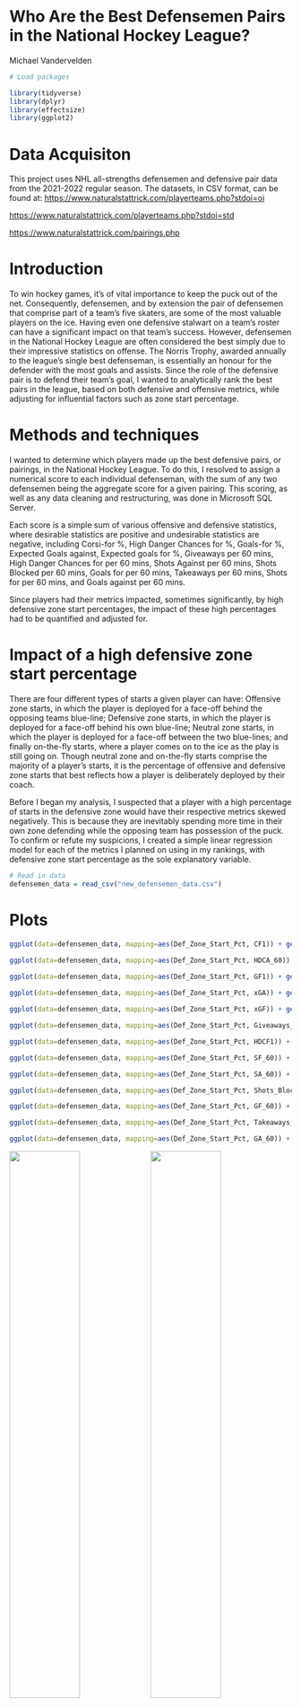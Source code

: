 Who Are the Best Defensemen Pairs in the National Hockey League?
================
Michael Vandervelden

``` r
# Load packages 

library(tidyverse)
library(dplyr)
library(effectsize)
library(ggplot2)
```

# Data Acquisiton

This project uses NHL all-strengths defensemen and defensive pair data
from the 2021-2022 regular season. The datasets, in CSV format, can be
found at: <https://www.naturalstattrick.com/playerteams.php?stdoi=oi>

<https://www.naturalstattrick.com/playerteams.php?stdoi=std>

<https://www.naturalstattrick.com/pairings.php>

# Introduction

To win hockey games, it’s of vital importance to keep the puck out of
the net. Consequently, defensemen, and by extension the pair of
defensemen that comprise part of a team’s five skaters, are some of the
most valuable players on the ice. Having even one defensive stalwart on
a team’s roster can have a significant impact on that team’s success.
However, defensemen in the National Hockey League are often considered
the best simply due to their impressive statistics on offense. The
Norris Trophy, awarded annually to the league’s single best defenseman,
is essentially an honour for the defender with the most goals and
assists. Since the role of the defensive pair is to defend their team’s
goal, I wanted to analytically rank the best pairs in the league, based
on both defensive and offensive metrics, while adjusting for influential
factors such as zone start percentage.

# Methods and techniques

I wanted to determine which players made up the best defensive pairs, or
pairings, in the National Hockey League. To do this, I resolved to
assign a numerical score to each individual defenseman, with the sum of
any two defensemen being the aggregate score for a given pairing. This
scoring, as well as any data cleaning and restructuring, was done in
Microsoft SQL Server.

Each score is a simple sum of various offensive and defensive
statistics, where desirable statistics are positive and undesirable
statistics are negative, including Corsi-for %, High Danger Chances for
%, Goals-for %, Expected Goals against, Expected goals for %, Giveaways
per 60 mins, High Danger Chances for per 60 mins, Shots Against per 60
mins, Shots Blocked per 60 mins, Goals for per 60 mins, Takeaways per 60
mins, Shots for per 60 mins, and Goals against per 60 mins.

Since players had their metrics impacted, sometimes significantly, by
high defensive zone start percentages, the impact of these high
percentages had to be quantified and adjusted for.

# Impact of a high defensive zone start percentage

There are four different types of starts a given player can have:
Offensive zone starts, in which the player is deployed for a face-off
behind the opposing teams blue-line; Defensive zone starts, in which the
player is deployed for a face-off behind his own blue-line; Neutral zone
starts, in which the player is deployed for a face-off between the two
blue-lines; and finally on-the-fly starts, where a player comes on to
the ice as the play is still going on. Though neutral zone and
on-the-fly starts comprise the majority of a player’s starts, it is the
percentage of offensive and defensive zone starts that best reflects how
a player is deliberately deployed by their coach.

Before I began my analysis, I suspected that a player with a high
percentage of starts in the defensive zone would have their respective
metrics skewed negatively. This is because they are inevitably spending
more time in their own zone defending while the opposing team has
possession of the puck. To confirm or refute my suspicions, I created a
simple linear regression model for each of the metrics I planned on
using in my rankings, with defensive zone start percentage as the sole
explanatory variable.

``` r
# Read in data
defensemen_data = read_csv("new_defensemen_data.csv")
```

# Plots

``` r
ggplot(data=defensemen_data, mapping=aes(Def_Zone_Start_Pct, CF1)) + geom_point(color='red', alpha=0.5) + geom_smooth(method='lm', se=FALSE, color='green') + labs(title="Corsi-for % vs. Defensive zone start %", x = "Defensive zone start %", y = "Corsi-for %")

ggplot(data=defensemen_data, mapping=aes(Def_Zone_Start_Pct, HDCA_60)) + geom_point(color='red', alpha=0.5) + geom_smooth(method='lm', se=FALSE, color='green') + labs(title="High-danger chances against per 60 mins. vs. Defensive zone start %", x = "Defensive zone start %", y = "High-danger chances against per 60 mins")

ggplot(data=defensemen_data, mapping=aes(Def_Zone_Start_Pct, GF1)) + geom_point(color='red', alpha=0.5) + geom_smooth(method='lm', se=FALSE, color='green') + labs(title="Goals-for % vs. Defensive zone start %", x = "Defensive zone start %", y = "Goals-for %")
 
ggplot(data=defensemen_data, mapping=aes(Def_Zone_Start_Pct, xGA)) + geom_point(color='red', alpha=0.5) + geom_smooth(method='lm', se=FALSE, color='green') + labs(title="Expected goals against vs. Defensive zone start %", x = "Defensive zone start %", y = "Expected goals against")

ggplot(data=defensemen_data, mapping=aes(Def_Zone_Start_Pct, xGF)) + geom_point(color='red', alpha=0.5) + geom_smooth(method='lm', se=FALSE, color='green') + labs(title="Expected goals for % vs. Defensive zone start %", x = "Defensive zone start %", y = "Expected goals for %")

ggplot(data=defensemen_data, mapping=aes(Def_Zone_Start_Pct, Giveaways_60)) + geom_point(color='red', alpha=0.5) + geom_smooth(method='lm', se=FALSE, color='green') + labs(title="Giveaways per 60 mins vs. Defensive zone start %", x = "Defensive zone start %", y = "Giveaways per 60 mins")

ggplot(data=defensemen_data, mapping=aes(Def_Zone_Start_Pct, HDCF1)) + geom_point(color='red', alpha=0.5) + geom_smooth(method='lm', se=FALSE, color='green') + labs(title="High-danger chances for % vs. Defensive zone start %", x = "Defensive zone start %", y = "High danger chances for %")

ggplot(data=defensemen_data, mapping=aes(Def_Zone_Start_Pct, SF_60)) + geom_point(color='red', alpha=0.5) + geom_smooth(method='lm', se=FALSE, color='green') + labs(title="Shots for per 60 mins vs. Defensive zone start %", x = "Defensive zone start %", y = "Shots for per 60 mins")

ggplot(data=defensemen_data, mapping=aes(Def_Zone_Start_Pct, SA_60)) + geom_point(color='red', alpha=0.5) + geom_smooth(method='lm', se=FALSE, color='green') + labs(title="Shots against per 60 mins vs. Defensive zone start %", x = "Defensive zone start %", y = "Shots against per 60 mins")

ggplot(data=defensemen_data, mapping=aes(Def_Zone_Start_Pct, Shots_Blocked_60)) + geom_point(color='red', alpha=0.5) + geom_smooth(method='lm', se=FALSE, color='green') + labs(title="Shots blocked per 60 mins vs. Defensive zone start %", x = "Defensive zone start %", y = "Shots against per 60 mins")

ggplot(data=defensemen_data, mapping=aes(Def_Zone_Start_Pct, GF_60)) + geom_point(color='red', alpha=0.5) + geom_smooth(method='lm', se=FALSE, color='green') + labs(title="Goals for per 60 mins vs. Defensive zone start %", x = "Defensive zone start %", y = "Goals for per 60 mins")

ggplot(data=defensemen_data, mapping=aes(Def_Zone_Start_Pct, Takeaways_60)) + geom_point(color='red', alpha=0.5) + geom_smooth(method='lm', se=FALSE, color='green') + labs(title="Takeaways per 60 mins vs. Defensive zone start %", x = "Defensive zone start %", y = "Takeaways per 60 mins")

ggplot(data=defensemen_data, mapping=aes(Def_Zone_Start_Pct, GA_60)) + geom_point(color='red', alpha=0.5) + geom_smooth(method='lm', se=FALSE, color='green') + labs(title="Goals against per 60 mins vs. Defensive zone start %", x = "Defensive zone start %", y = "Goals against per 60 mins")
```

<img src="defensive_pairs_summary_files/figure-gfm/figures-side-1.png" width="50%" /><img src="defensive_pairs_summary_files/figure-gfm/figures-side-2.png" width="50%" /><img src="defensive_pairs_summary_files/figure-gfm/figures-side-3.png" width="50%" /><img src="defensive_pairs_summary_files/figure-gfm/figures-side-4.png" width="50%" /><img src="defensive_pairs_summary_files/figure-gfm/figures-side-5.png" width="50%" /><img src="defensive_pairs_summary_files/figure-gfm/figures-side-6.png" width="50%" /><img src="defensive_pairs_summary_files/figure-gfm/figures-side-7.png" width="50%" /><img src="defensive_pairs_summary_files/figure-gfm/figures-side-8.png" width="50%" /><img src="defensive_pairs_summary_files/figure-gfm/figures-side-9.png" width="50%" /><img src="defensive_pairs_summary_files/figure-gfm/figures-side-10.png" width="50%" /><img src="defensive_pairs_summary_files/figure-gfm/figures-side-11.png" width="50%" /><img src="defensive_pairs_summary_files/figure-gfm/figures-side-12.png" width="50%" /><img src="defensive_pairs_summary_files/figure-gfm/figures-side-13.png" width="50%" />

# Effect size of defensive zone start percentage

As made evident by the plots, a player’s defensive zone start percentage
has a significant impact on several important metrics. In order to
determine how to adjust the effect of these metrics on the final
rankings, I obtained the coefficients and associated p-value for the
effect of defensive zone start percentage on each metric.

``` r
summary(lm(CF1 ~ Def_Zone_Start_Pct, data=defensemen_data))
```

    ## 
    ## Call:
    ## lm(formula = CF1 ~ Def_Zone_Start_Pct, data = defensemen_data)
    ## 
    ## Residuals:
    ##      Min       1Q   Median       3Q      Max 
    ## -10.0054  -2.6002  -0.0413   2.5395   7.9331 
    ## 
    ## Coefficients:
    ##                    Estimate Std. Error t value Pr(>|t|)    
    ## (Intercept)        65.29924    1.05750   61.75   <2e-16 ***
    ## Def_Zone_Start_Pct -0.31319    0.01872  -16.73   <2e-16 ***
    ## ---
    ## Signif. codes:  0 '***' 0.001 '**' 0.01 '*' 0.05 '.' 0.1 ' ' 1
    ## 
    ## Residual standard error: 3.596 on 242 degrees of freedom
    ## Multiple R-squared:  0.5364, Adjusted R-squared:  0.5345 
    ## F-statistic:   280 on 1 and 242 DF,  p-value: < 2.2e-16

``` r
summary(lm(SA_60 ~ Def_Zone_Start_Pct, data=defensemen_data))
```

    ## 
    ## Call:
    ## lm(formula = SA_60 ~ Def_Zone_Start_Pct, data = defensemen_data)
    ## 
    ## Residuals:
    ##     Min      1Q  Median      3Q     Max 
    ## -7.3888 -1.9381  0.0357  1.8571  9.6684 
    ## 
    ## Coefficients:
    ##                    Estimate Std. Error t value Pr(>|t|)    
    ## (Intercept)        24.17706    0.80132   30.17   <2e-16 ***
    ## Def_Zone_Start_Pct  0.14294    0.01418   10.08   <2e-16 ***
    ## ---
    ## Signif. codes:  0 '***' 0.001 '**' 0.01 '*' 0.05 '.' 0.1 ' ' 1
    ## 
    ## Residual standard error: 2.725 on 242 degrees of freedom
    ## Multiple R-squared:  0.2957, Adjusted R-squared:  0.2927 
    ## F-statistic: 101.6 on 1 and 242 DF,  p-value: < 2.2e-16

``` r
summary(lm(xGA ~ Def_Zone_Start_Pct, data=defensemen_data))
```

    ## 
    ## Call:
    ## lm(formula = xGA ~ Def_Zone_Start_Pct, data = defensemen_data)
    ## 
    ## Residuals:
    ##     Min      1Q  Median      3Q     Max 
    ## -49.662 -22.195   0.756  18.968  66.278 
    ## 
    ## Coefficients:
    ##                    Estimate Std. Error t value Pr(>|t|)    
    ## (Intercept)         39.2969     7.2924   5.389 1.68e-07 ***
    ## Def_Zone_Start_Pct   0.3738     0.1291   2.897  0.00412 ** 
    ## ---
    ## Signif. codes:  0 '***' 0.001 '**' 0.01 '*' 0.05 '.' 0.1 ' ' 1
    ## 
    ## Residual standard error: 24.79 on 242 degrees of freedom
    ## Multiple R-squared:  0.03351,    Adjusted R-squared:  0.02951 
    ## F-statistic:  8.39 on 1 and 242 DF,  p-value: 0.004119

``` r
summary(lm(HDCA_60 ~ Def_Zone_Start_Pct, data=defensemen_data))
```

    ## 
    ## Call:
    ## lm(formula = HDCA_60 ~ Def_Zone_Start_Pct, data = defensemen_data)
    ## 
    ## Residuals:
    ##     Min      1Q  Median      3Q     Max 
    ## -3.6514 -0.9473 -0.0410  0.9968  5.5706 
    ## 
    ## Coefficients:
    ##                    Estimate Std. Error t value Pr(>|t|)    
    ## (Intercept)        9.392758   0.430993   21.79  < 2e-16 ***
    ## Def_Zone_Start_Pct 0.044700   0.007628    5.86  1.5e-08 ***
    ## ---
    ## Signif. codes:  0 '***' 0.001 '**' 0.01 '*' 0.05 '.' 0.1 ' ' 1
    ## 
    ## Residual standard error: 1.465 on 242 degrees of freedom
    ## Multiple R-squared:  0.1243, Adjusted R-squared:  0.1207 
    ## F-statistic: 34.34 on 1 and 242 DF,  p-value: 1.505e-08

``` r
summary(lm(GF1 ~ Def_Zone_Start_Pct, data=defensemen_data))
```

    ## 
    ## Call:
    ## lm(formula = GF1 ~ Def_Zone_Start_Pct, data = defensemen_data)
    ## 
    ## Residuals:
    ##      Min       1Q   Median       3Q      Max 
    ## -21.2234  -4.6043  -0.0081   5.2116  16.6431 
    ## 
    ## Coefficients:
    ##                    Estimate Std. Error t value Pr(>|t|)    
    ## (Intercept)        65.31620    2.18165  29.939  < 2e-16 ***
    ## Def_Zone_Start_Pct -0.33239    0.03861  -8.609 9.57e-16 ***
    ## ---
    ## Signif. codes:  0 '***' 0.001 '**' 0.01 '*' 0.05 '.' 0.1 ' ' 1
    ## 
    ## Residual standard error: 7.418 on 242 degrees of freedom
    ## Multiple R-squared:  0.2344, Adjusted R-squared:  0.2313 
    ## F-statistic: 74.11 on 1 and 242 DF,  p-value: 9.565e-16

``` r
summary(lm(xGF ~ Def_Zone_Start_Pct, data=defensemen_data))
```

    ## 
    ## Call:
    ## lm(formula = xGF ~ Def_Zone_Start_Pct, data = defensemen_data)
    ## 
    ## Residuals:
    ##     Min      1Q  Median      3Q     Max 
    ## -50.131 -22.360  -0.791  20.414  72.957 
    ## 
    ## Coefficients:
    ##                    Estimate Std. Error t value Pr(>|t|)    
    ## (Intercept)         80.6914     8.2034   9.836  < 2e-16 ***
    ## Def_Zone_Start_Pct  -0.4463     0.1452  -3.074  0.00236 ** 
    ## ---
    ## Signif. codes:  0 '***' 0.001 '**' 0.01 '*' 0.05 '.' 0.1 ' ' 1
    ## 
    ## Residual standard error: 27.89 on 242 degrees of freedom
    ## Multiple R-squared:  0.03758,    Adjusted R-squared:  0.0336 
    ## F-statistic: 9.449 on 1 and 242 DF,  p-value: 0.002355

``` r
summary(lm(Giveaways_60 ~ Def_Zone_Start_Pct, data=defensemen_data))
```

    ## 
    ## Call:
    ## lm(formula = Giveaways_60 ~ Def_Zone_Start_Pct, data = defensemen_data)
    ## 
    ## Residuals:
    ##      Min       1Q   Median       3Q      Max 
    ## -1.38464 -0.48132 -0.05761  0.35535  2.46038 
    ## 
    ## Coefficients:
    ##                     Estimate Std. Error t value Pr(>|t|)    
    ## (Intercept)         2.363258   0.187163  12.627  < 2e-16 ***
    ## Def_Zone_Start_Pct -0.009372   0.003312  -2.829  0.00505 ** 
    ## ---
    ## Signif. codes:  0 '***' 0.001 '**' 0.01 '*' 0.05 '.' 0.1 ' ' 1
    ## 
    ## Residual standard error: 0.6364 on 242 degrees of freedom
    ## Multiple R-squared:  0.03202,    Adjusted R-squared:  0.02802 
    ## F-statistic: 8.006 on 1 and 242 DF,  p-value: 0.005054

``` r
summary(lm(HDCF1 ~ Def_Zone_Start_Pct, data=defensemen_data))
```

    ## 
    ## Call:
    ## lm(formula = HDCF1 ~ Def_Zone_Start_Pct, data = defensemen_data)
    ## 
    ## Residuals:
    ##      Min       1Q   Median       3Q      Max 
    ## -11.6336  -3.4510   0.1867   3.7196  11.1962 
    ## 
    ## Coefficients:
    ##                    Estimate Std. Error t value Pr(>|t|)    
    ## (Intercept)        63.21668    1.45676   43.40   <2e-16 ***
    ## Def_Zone_Start_Pct -0.27995    0.02578  -10.86   <2e-16 ***
    ## ---
    ## Signif. codes:  0 '***' 0.001 '**' 0.01 '*' 0.05 '.' 0.1 ' ' 1
    ## 
    ## Residual standard error: 4.953 on 242 degrees of freedom
    ## Multiple R-squared:  0.3276, Adjusted R-squared:  0.3248 
    ## F-statistic: 117.9 on 1 and 242 DF,  p-value: < 2.2e-16

``` r
summary(lm(Shots_Blocked_60 ~ Def_Zone_Start_Pct, data=defensemen_data))
```

    ## 
    ## Call:
    ## lm(formula = Shots_Blocked_60 ~ Def_Zone_Start_Pct, data = defensemen_data)
    ## 
    ## Residuals:
    ##     Min      1Q  Median      3Q     Max 
    ## -2.4677 -0.7791 -0.0686  0.6705  3.8378 
    ## 
    ## Coefficients:
    ##                    Estimate Std. Error t value Pr(>|t|)    
    ## (Intercept)        1.987039   0.319405   6.221 2.15e-09 ***
    ## Def_Zone_Start_Pct 0.041240   0.005653   7.295 4.24e-12 ***
    ## ---
    ## Signif. codes:  0 '***' 0.001 '**' 0.01 '*' 0.05 '.' 0.1 ' ' 1
    ## 
    ## Residual standard error: 1.086 on 242 degrees of freedom
    ## Multiple R-squared:  0.1803, Adjusted R-squared:  0.1769 
    ## F-statistic: 53.22 on 1 and 242 DF,  p-value: 4.24e-12

``` r
summary(lm(SF_60 ~ Def_Zone_Start_Pct, data=defensemen_data))
```

    ## 
    ## Call:
    ## lm(formula = SF_60 ~ Def_Zone_Start_Pct, data = defensemen_data)
    ## 
    ## Residuals:
    ##     Min      1Q  Median      3Q     Max 
    ## -8.6732 -2.2233 -0.0182  2.0604  9.4817 
    ## 
    ## Coefficients:
    ##                    Estimate Std. Error t value Pr(>|t|)    
    ## (Intercept)        41.44640    0.93509   44.32   <2e-16 ***
    ## Def_Zone_Start_Pct -0.21138    0.01655  -12.77   <2e-16 ***
    ## ---
    ## Signif. codes:  0 '***' 0.001 '**' 0.01 '*' 0.05 '.' 0.1 ' ' 1
    ## 
    ## Residual standard error: 3.179 on 242 degrees of freedom
    ## Multiple R-squared:  0.4027, Adjusted R-squared:  0.4002 
    ## F-statistic: 163.1 on 1 and 242 DF,  p-value: < 2.2e-16

``` r
summary(lm(GF_60 ~ Def_Zone_Start_Pct, data=defensemen_data))
```

    ## 
    ## Call:
    ## lm(formula = GF_60 ~ Def_Zone_Start_Pct, data = defensemen_data)
    ## 
    ## Residuals:
    ##      Min       1Q   Median       3Q      Max 
    ## -1.54178 -0.42161 -0.02936  0.41366  1.92099 
    ## 
    ## Coefficients:
    ##                     Estimate Std. Error t value Pr(>|t|)    
    ## (Intercept)         4.138285   0.200992  20.589  < 2e-16 ***
    ## Def_Zone_Start_Pct -0.024986   0.003557  -7.024 2.17e-11 ***
    ## ---
    ## Signif. codes:  0 '***' 0.001 '**' 0.01 '*' 0.05 '.' 0.1 ' ' 1
    ## 
    ## Residual standard error: 0.6834 on 242 degrees of freedom
    ## Multiple R-squared:  0.1693, Adjusted R-squared:  0.1659 
    ## F-statistic: 49.34 on 1 and 242 DF,  p-value: 2.172e-11

``` r
summary(lm(Takeaways_60 ~ Def_Zone_Start_Pct, data=defensemen_data))
```

    ## 
    ## Call:
    ## lm(formula = Takeaways_60 ~ Def_Zone_Start_Pct, data = defensemen_data)
    ## 
    ## Residuals:
    ##     Min      1Q  Median      3Q     Max 
    ## -0.9409 -0.3093 -0.1112  0.2726  1.8693 
    ## 
    ## Coefficients:
    ##                     Estimate Std. Error t value Pr(>|t|)    
    ## (Intercept)         1.175167   0.133065   8.832   <2e-16 ***
    ## Def_Zone_Start_Pct -0.004249   0.002355  -1.804   0.0725 .  
    ## ---
    ## Signif. codes:  0 '***' 0.001 '**' 0.01 '*' 0.05 '.' 0.1 ' ' 1
    ## 
    ## Residual standard error: 0.4524 on 242 degrees of freedom
    ## Multiple R-squared:  0.01327,    Adjusted R-squared:  0.009194 
    ## F-statistic: 3.255 on 1 and 242 DF,  p-value: 0.07246

``` r
summary(lm(GA_60 ~ Def_Zone_Start_Pct, data=defensemen_data))
```

    ## 
    ## Call:
    ## lm(formula = GA_60 ~ Def_Zone_Start_Pct, data = defensemen_data)
    ## 
    ## Residuals:
    ##      Min       1Q   Median       3Q      Max 
    ## -1.23381 -0.38218  0.00445  0.31804  1.42632 
    ## 
    ## Coefficients:
    ##                    Estimate Std. Error t value Pr(>|t|)    
    ## (Intercept)        2.175008   0.156446  13.903  < 2e-16 ***
    ## Def_Zone_Start_Pct 0.016204   0.002769   5.852 1.57e-08 ***
    ## ---
    ## Signif. codes:  0 '***' 0.001 '**' 0.01 '*' 0.05 '.' 0.1 ' ' 1
    ## 
    ## Residual standard error: 0.5319 on 242 degrees of freedom
    ## Multiple R-squared:  0.124,  Adjusted R-squared:  0.1204 
    ## F-statistic: 34.25 on 1 and 242 DF,  p-value: 1.567e-08

# Adjusting the impact of metrics on player score

Since the effect of defensive zone start percentage was not
statistically significant for the metrics of giveaways and takeaways, I
did not adjust their impact on each player’s score. For the other
metrics, I adjusted based on the value of the R-squared statistic for
each model.

For desirable metrics that tend to decrease as defensive zone start
percentage increases, I increased them depending on how large the
R-squared value was for that metric. Similarly, I decreased the size of
undesirable metrics that increased as defensive zone start percentage
increased, again, depending on the size of the R-squared value. I also
changed the percentage by which each metric was increased or decreased
based on whether a player had between 50 and 60 percent defensive zone
starts, or above 60 percent defensive zone starts. Below is a table
illustrating my scheme:

``` r
table = data.frame(dZSpercent = c( ">50%", ">60%" ),
                   small.effect = c("10% change", "20% change"),
                   medium.effect = c("20% change", "30% change"),
                   large.effect = c("30% change", "40% change"))

knitr::kable(table, "simple")
```

| dZSpercent | small.effect | medium.effect | large.effect |
|:-----------|:-------------|:--------------|:-------------|
| \>50%      | 10% change   | 20% change    | 30% change   |
| \>60%      | 20% change   | 30% change    | 40% change   |

After assigning an aggregate score to every pair of defensemen in the
NHL, the pairs that actually exist were extracted and ordered in
descending order by score. The top 25 pairs are displayed below:

``` r
ranking = read_csv("pairs_with_scores.csv")

knitr::kable(head(ranking, 25), "simple")
```

| pair                             |   score |
|:---------------------------------|--------:|
| Radko Gudas MacKenzie Weegar     | 555.613 |
| Alexander Edler Matt Roy         | 548.833 |
| Ian Cole Jaccob Slavin           | 547.161 |
| Darnell Nurse Evan Bouchard      | 540.840 |
| Ryan Suter Miro Heiskanen        | 539.250 |
| MacKenzie Weegar Gustav Forsling | 539.125 |
| Brady Skjei Jaccob Slavin        | 537.687 |
| Radko Gudas Gustav Forsling      | 528.798 |
| Travis Dermott Timothy Liljegren | 527.116 |
| Jaccob Slavin Brett Pesce        | 525.884 |
| Alexander Edler Olli Maatta      | 525.340 |
| TJ Brodie Timothy Liljegren      | 516.898 |
| Justin Holl Timothy Liljegren    | 515.110 |
| Alec Martinez Alex Pietrangelo   | 508.698 |
| Duncan Keith Evan Bouchard       | 505.991 |
| Alexander Edler Mikey Anderson   | 505.881 |
| Olli Maatta Matt Roy             | 504.203 |
| Jake Muzzin Timothy Liljegren    | 500.116 |
| Duncan Keith Darnell Nurse       | 498.309 |
| Chad Ruhwedel Marcus Pettersson  | 497.608 |
| Jacob Trouba K’Andre Miller      | 496.485 |
| Alex Pietrangelo Zach Whitecloud | 496.206 |
| Kris Russell Evan Bouchard       | 495.516 |
| Alex Pietrangelo Nicolas Hague   | 494.586 |
| Alex Pietrangelo Ben Hutton      | 493.441 |

Below is a rudimentary visualization of the dispersion of scores for
each defensive pair in the league.

``` r
# score visualizations 

ggplot(ranking, aes(pair, score)) + geom_point(color= 'blue', alpha=0.6) + labs(title="Defensive pairs by score") + theme(axis.title.x=element_blank(),
        axis.text.x=element_blank(),
        axis.ticks.x=element_blank())
```

![](defensive_pairs_summary_files/figure-gfm/unnamed-chunk-6-1.png)<!-- -->

# Summary and Reflections

As I had initially suspected, a high defensive zone start percentage had
a significant statistical impact on important metrics for defensemen.
Using this revelation, I was able to discover a more accurate and fair
way to evaluate defensemen, by compensating for these adverse effects.
Some defensive pairs that were already renowned for their offensive
output, such as Mackenzie Weegar & Gustav Forsling, should actually be
held in even higher esteem for their defensive performance: Their
defensive metrics are actually quite favourable considering how much
time they spend being forced to defend instead of being on the attack.

In hindsight, there are several things I would have done differently,
but this is still encouraging, because it opens the door to further
analysis on this topic.

It would be interesting to analyse the distribution of high-scoring and
low-scoring pairs by team. Since I removed the team column early in the
data cleaning process, I neglected to use it in any of my
investigations. Additionally, my scheme was rather arbitrary at times,
especially in the metrics I chose to include in each defenseman’s score.
While the metrics I chose were objectively valuable, there are no doubt
many others that could be used to measure a defenseman’s value. It would
be an interesting experiment to conduct the same analysis using
different metrics, and then compare the resulting rankings.
